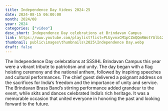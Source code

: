 ```yaml
---
title: Independence Day Videos 2024-25
date: 2024-08-15 06:00:00
month: 2024/08
year: 2024
categories: ["video"]
desc_short: Independence Day celebrations at Brindavan Campus 
link: https://www.youtube.com/playlist?list=PLUyvnxCM1pCZmQQmRWotYGlb12cFPdQxn
thumbnail: public\images\thumbnails\2025\Independence Day.webp
draft: false
---
```


 The Independence Day celebrations at SSSIHL Brindavan Campus this year were a vibrant tribute to patriotism and unity. The day began with a flag hoisting ceremony and the national anthem, followed by inspiring speeches and cultural performances. The chief guest delivered a poignant address on the sacrifices for India’s freedom and the importance of unity and service. The Brindavan Brass Band’s stirring performance added grandeur to the event, while skits and dances celebrated India’s rich heritage. It was a memorable occasion that united everyone in honoring the past and looking forward to the future.